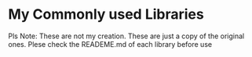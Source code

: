 # My Commonly used Libraries
Pls Note: These are not my creation. These are just a copy of the original ones. Plese check the READEME.md of each library before use
